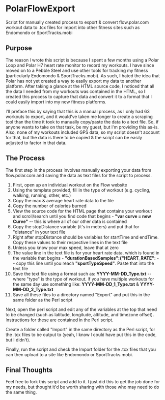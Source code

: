 PolarFlowExport
===============

Script for manually created process to export &amp; convert flow.polar.com workout data to .tcx files for import into other fitness sites such as Endomondo or SportTracks.mobi

## Purpose

The reason I wrote this script is because I spent a few months using a Polar Loop and Polar H7 heart rate monitor to record my workouts. I have since moved on to a Pebble Steel and use other tools for tracking my fitness (particularly Endomondo &amp; SportTracks.mobi). As such, I hated the idea that Polar has not yet created a way to easily export my data to another platform. After taking a glance at the HTML source code, I noticed that all the data I needed from my workouts was contained in the HTML, so I created this process to capture that data and convert it to a format that I could easily import into my new fitness platforms.

I'll preface this by saying that this is a manual process, as I only had 63 workouts to export, and it would've taken me longer to create a scraping tool than the time it took to manually copy/paste the data to a text file. So, if anyone wants to take on that task, be my guest, but I'm providing this as-is. Also, none of my workouts included GPS data, so my script doesn't account for that, but the data is there to be copied &amp; the script can be easily adjusted to factor in that data.

## The Process

The first step in the process involves manually exporting your data from flow.polar.com and saving the data as text files for the script to process.

1. First, open up an individual workout on the Flow website
2. Using the template provided, fill in the type of workout (e.g. cycling, walking, running, other, etc.)
3. Copy the max &amp; average heart rate data to the file
3. Copy the number of calories burned
4. View the source code for the HTML page that contains your workout and scroll/search until you find code that begins - **"var curve = new Curve"** -- this is where all of our other data is contained
5. Copy the stopDistance variable (it's in meters) and put that for "distance" in your text file
6. Right after stopDistance should be variables for startTime and endTime. Copy these values to their respective lines in the text file
7. Unless you know your max speed, leave that at zero
8. The value line in the text file is for your heart rate data, which is found in the variable that begins - **"durationBasedSamples":{"HEART_RATE":** -- copy this line until you reach **"sportTypeSpeed"**. Paste that into the text file
9. Save the text file using a format such as: **YYYY-MM-DD\_Type.txt** -- where "type" is the type of workout. If you have multiple workouts for the same day use something like: **YYYY-MM-DD\_1\_Type.txt** & **YYYY-MM-DD\_2\_Type.txt**
10. Save all these files to a directory named "Export" and put this in the same folder as the Perl script

Next, open the perl script and edit any of the variables at the top that need to be changed (such as latitude, longitude, altitude, and timezone offset). Instructions for these are contained in the Perl script.

Create a folder called "Import" in the same directory as the Perl script, for the .tcx files to be output to (yeah, I know I could have put this in the code, but I didn't).

Finally, run the script and check the Import folder for the .tcx files that you can then upload to a site like Endomondo or SportTracks.mobi.

## Final Thoughts

Feel free to fork this script and add to it. I just did this to get the job done for my needs, but thought it'd be worth sharing with those who may need to do the same thing.
